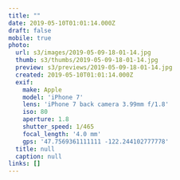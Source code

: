 ```yaml
---
title: ""
date: 2019-05-10T01:01:14.000Z
draft: false
mobile: true
photo:
  url: s3/images/2019-05-09-18-01-14.jpg
  thumb: s3/thumbs/2019-05-09-18-01-14.jpg
  preview: s3/previews/2019-05-09-18-01-14.jpg
  created: 2019-05-10T01:01:14.000Z
  exif:
    make: Apple
    model: 'iPhone 7'
    lens: 'iPhone 7 back camera 3.99mm f/1.8'
    iso: 80
    aperture: 1.8
    shutter_speed: 1/465
    focal_length: '4.0 mm'
    gps: '47.7569361111111 -122.244102777778'
  title: null
  caption: null
links: []
---
```


